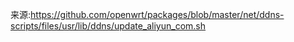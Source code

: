 来源:https://github.com/openwrt/packages/blob/master/net/ddns-scripts/files/usr/lib/ddns/update_aliyun_com.sh